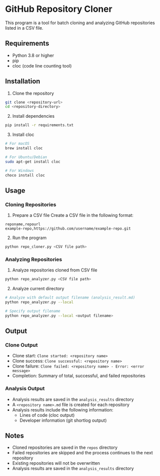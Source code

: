 # GitHub Repository Cloner

This program is a tool for batch cloning and analyzing GitHub repositories listed in a CSV file.

## Requirements

- Python 3.8 or higher
- pip
- cloc (code line counting tool)

## Installation

1. Clone the repository
```bash
git clone <repository-url>
cd <repository-directory>
```

2. Install dependencies
```bash
pip install -r requirements.txt
```

3. Install cloc
```bash
# For macOS
brew install cloc

# For Ubuntu/Debian
sudo apt-get install cloc

# For Windows
choco install cloc
```

## Usage

### Cloning Repositories

1. Prepare a CSV file
Create a CSV file in the following format:
```
reponame,repourl
example-repo,https://github.com/username/example-repo.git
```

2. Run the program
```bash
python repo_cloner.py <CSV file path>
```

### Analyzing Repositories

1. Analyze repositories cloned from CSV file
```bash
python repo_analyzer.py <CSV file path>
```

2. Analyze current directory
```bash
# Analyze with default output filename (analysis_result.md)
python repo_analyzer.py --local

# Specify output filename
python repo_analyzer.py --local <output filename>
```

## Output

### Clone Output

- Clone start: `Clone started: <repository name>`
- Clone success: `Clone successful: <repository name>`
- Clone failure: `Clone failed: <repository name> - Error: <error message>`
- Completion: Summary of total, successful, and failed repositories

### Analysis Output

- Analysis results are saved in the `analysis_results` directory
- A `<repository name>.md` file is created for each repository
- Analysis results include the following information:
  - Lines of code (cloc output)
  - Developer information (git shortlog output)

## Notes

- Cloned repositories are saved in the `repos` directory
- Failed repositories are skipped and the process continues to the next repository
- Existing repositories will not be overwritten
- Analysis results are saved in the `analysis_results` directory 